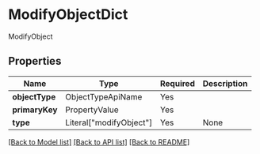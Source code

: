 # ModifyObjectDict

ModifyObject

## Properties
| Name | Type | Required | Description |
| ------------ | ------------- | ------------- | ------------- |
**objectType** | ObjectTypeApiName | Yes |  |
**primaryKey** | PropertyValue | Yes |  |
**type** | Literal["modifyObject"] | Yes | None |


[[Back to Model list]](../../README.md#documentation-for-models) [[Back to API list]](../../README.md#documentation-for-api-endpoints) [[Back to README]](../../README.md)
